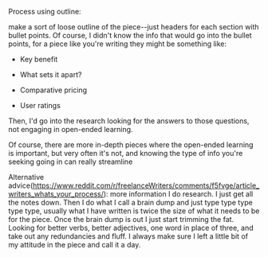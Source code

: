 Process using outline:

make a sort of loose outline of the piece--just headers for each section with bullet points. Of course, I didn't know the info that would go into the bullet points, for a piece like you're writing they might be something like:

- Key benefit

- What sets it apart?

- Comparative pricing

- User ratings

Then, I'd go into the research looking for the answers to those questions, not engaging in open-ended learning.

Of course, there are more in-depth pieces where the open-ended learning is important, but very often it's not, and knowing the type of info you're seeking going in can really streamline

Alternative advice(https://www.reddit.com/r/freelanceWriters/comments/f5fvge/article_writers_whats_your_process/):
more information I do research. I just get all the notes down. Then I do what I call a brain dump and just type type type type type, usually what I have written is twice the size of what it needs to be for the piece. Once the brain dump is out I just start trimming the fat. Looking for better verbs, better adjectives, one word in place of three, and take out any redundancies and fluff. I always make sure I left a little bit of my attitude in the piece and call it a day.